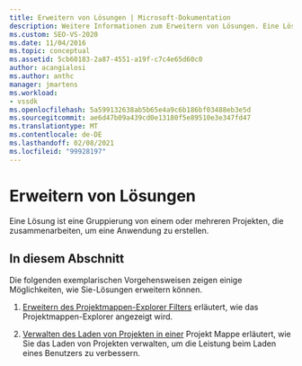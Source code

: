 ```yaml
---
title: Erweitern von Lösungen | Microsoft-Dokumentation
description: Weitere Informationen zum Erweitern von Lösungen. Eine Lösung ist eine Gruppierung von einem oder mehreren Projekten, die zusammenarbeiten, um eine Anwendung zu erstellen.
ms.custom: SEO-VS-2020
ms.date: 11/04/2016
ms.topic: conceptual
ms.assetid: 5cb60183-2a87-4551-a19f-c7c4e65d60c0
author: acangialosi
ms.author: anthc
manager: jmartens
ms.workload:
- vssdk
ms.openlocfilehash: 5a599132638ab5b65e4a9c6b186bf03488eb3e5d
ms.sourcegitcommit: ae6d47b09a439cd0e13180f5e89510e3e347fd47
ms.translationtype: MT
ms.contentlocale: de-DE
ms.lasthandoff: 02/08/2021
ms.locfileid: "99928197"
---
```

# <a name="extend-solutions"></a>Erweitern von Lösungen
Eine Lösung ist eine Gruppierung von einem oder mehreren Projekten, die zusammenarbeiten, um eine Anwendung zu erstellen.

## <a name="in-this-section"></a>In diesem Abschnitt
 Die folgenden exemplarischen Vorgehensweisen zeigen einige Möglichkeiten, wie Sie-Lösungen erweitern können.

1. [Erweitern des Projektmappen-Explorer Filters](../extensibility/extending-the-solution-explorer-filter.md) erläutert, wie das Projektmappen-Explorer angezeigt wird.

2. [Verwalten des Laden von Projekten in einer](../extensibility/managing-project-loading-in-a-solution.md) Projekt Mappe erläutert, wie Sie das Laden von Projekten verwalten, um die Leistung beim Laden eines Benutzers zu verbessern.

